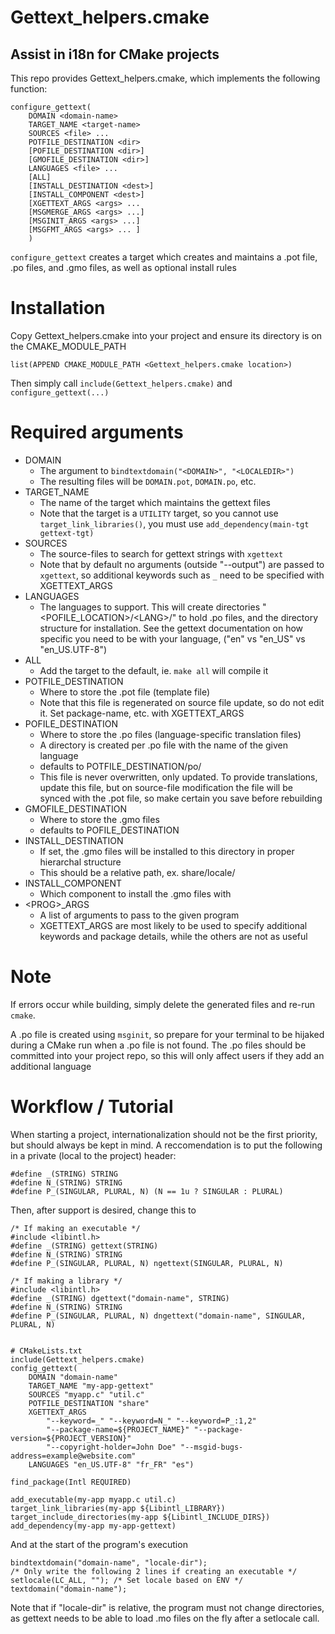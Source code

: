 # Gettext_helpers.cmake

## Assist in i18n for CMake projects

This repo provides Gettext_helpers.cmake, which implements the following function:

    configure_gettext(
        DOMAIN <domain-name>
        TARGET_NAME <target-name>
        SOURCES <file> ...
        POTFILE_DESTINATION <dir>
        [POFILE_DESTINATION <dir>]
        [GMOFILE_DESTINATION <dir>]
        LANGUAGES <file> ...
        [ALL]
        [INSTALL_DESTINATION <dest>]
        [INSTALL_COMPONENT <dest>]
        [XGETTEXT_ARGS <args> ...
        [MSGMERGE_ARGS <args> ...]
        [MSGINIT_ARGS <args> ...]
        [MSGFMT_ARGS <args> ... ]
        )

```configure_gettext``` creates a target <target-name> which creates and
maintains a .pot file, .po files, and .gmo files, as well as optional
install rules

# Installation

Copy Gettext_helpers.cmake into your project and ensure its directory
is on the CMAKE_MODULE_PATH

    list(APPEND CMAKE_MODULE_PATH <Gettext_helpers.cmake location>)

Then simply call ```include(Gettext_helpers.cmake)``` and ```configure_gettext(...)```

# Required arguments

* DOMAIN
    - The argument to ```bindtextdomain("<DOMAIN>", "<LOCALEDIR>")```
    - The resulting files will be ```DOMAIN.pot```, ```DOMAIN.po```, etc.
* TARGET_NAME
    - The name of the target which maintains the gettext files
    - Note that the target is a ```UTILITY``` target, so you cannot use
    ```target_link_libraries()```, you must use
    ```add_dependency(main-tgt gettext-tgt)```
* SOURCES
    - The source-files to search for gettext strings with ```xgettext```
    - Note that by default no arguments (outside "--output") are passed to
    ```xgettext```, so additional keywords such as ```_``` need to be specified
    with XGETTEXT_ARGS
* LANGUAGES
    - The languages to support. This will create directories
    "<POFILE_LOCATION>/\<LANG>/" to hold .po files, and the directory structure
    for installation. See the gettext documentation on how specific you need
    to be with your language, ("en" vs "en_US" vs "en_US.UTF-8")
* ALL
    - Add the target to the default, ie. ```make all``` will compile it
* POTFILE_DESTINATION
    - Where to store the .pot file (template file)
    - Note that this file is regenerated on source file update, so
    do not edit it. Set package-name, etc. with XGETTEXT_ARGS
* POFILE_DESTINATION
    - Where to store the .po files (language-specific translation files)
    - A directory is created per .po file with the name of the given language
    - defaults to POTFILE_DESTINATION/po/
    - This file is never overwritten, only updated. To provide translations,
    update this file, but on source-file modification the file will be synced
    with the .pot file, so make certain you save before rebuilding
* GMOFILE_DESTINATION
    - Where to store the .gmo files
    - defaults to POFILE_DESTINATION
* INSTALL_DESTINATION
    - If set, the .gmo files will be installed to this directory in proper
    hierarchal structure
    - This should be a relative path, ex. share/locale/
* INSTALL_COMPONENT
    - Which component to install the .gmo files with
* \<PROG>_ARGS
    - A list of arguments to pass to the given program
    - XGETTEXT_ARGS are most likely to be used to specify additional keywords and
    package details, while the others are not as useful

# Note

If errors occur while building, simply delete the generated files and re-run
```cmake```.

A .po file is created using ```msginit```, so prepare for your terminal to be hijaked
during a CMake run when a .po file is not found. The .po files should be committed
into your project repo, so this will only affect users if they add an additional
language

# Workflow / Tutorial

When starting a project, internationalization should not be the first priority,
but should always be kept in mind. A reccomendation is to put the following in a
private (local to the project) header:

    #define _(STRING) STRING
    #define N_(STRING) STRING
    #define P_(SINGULAR, PLURAL, N) (N == 1u ? SINGULAR : PLURAL)

Then, after support is desired, change this to

    /* If making an executable */
    #include <libintl.h>
    #define _(STRING) gettext(STRING)
    #define N_(STRING) STRING
    #define P_(SINGULAR, PLURAL, N) ngettext(SINGULAR, PLURAL, N)

    /* If making a library */
    #include <libintl.h>
    #define _(STRING) dgettext("domain-name", STRING)
    #define N_(STRING) STRING
    #define P_(SINGULAR, PLURAL, N) dngettext("domain-name", SINGULAR, PLURAL, N)


    # CMakeLists.txt
    include(Gettext_helpers.cmake)
    config_gettext(
        DOMAIN "domain-name"
        TARGET_NAME "my-app-gettext"
        SOURCES "myapp.c" "util.c"
        POTFILE_DESTINATION "share"
        XGETTEXT_ARGS 
            "--keyword=_" "--keyword=N_" "--keyword=P_:1,2"
            "--package-name=${PROJECT_NAME}" "--package-version=${PROJECT_VERSION}"
            "--copyright-holder=John Doe" "--msgid-bugs-address=example@website.com"
        LANGUAGES "en_US.UTF-8" "fr_FR" "es")

    find_package(Intl REQUIRED)

    add_executable(my-app myapp.c util.c)
    target_link_libraries(my-app ${Libintl_LIBRARY})
    target_include_directories(my-app ${Libintl_INCLUDE_DIRS})
    add_dependency(my-app my-app-gettext)

And at the start of the program's execution

    bindtextdomain("domain-name", "locale-dir");
    /* Only write the following 2 lines if creating an executable */
    setlocale(LC_ALL, ""); /* Set locale based on ENV */
    textdomain("domain-name");

Note that if "locale-dir" is relative, the program must not change directories,
as gettext needs to be able to load .mo files on the fly after a setlocale call.
